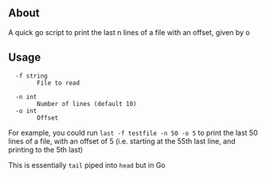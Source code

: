 ## About ##

A quick go script to print the last n lines of a file with an offset, given by o

## Usage ##

```
  -f string
        File to read
        
  -n int
        Number of lines (default 10)
  -o int
        Offset
```
For example, you could run `last -f testfile -n 50 -o 5` to print the last 50 lines of a file, with an offset of 5 (i.e. starting at the 55th last line, and printing to the 5th last)

This is essentially `tail` piped into `head` but in Go

